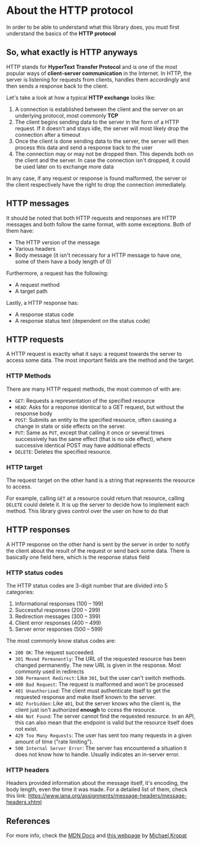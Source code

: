 # About the HTTP protocol

In order to be able to understand what this library does, you must first understand the basics of the **HTTP protocol**

## So, what exactly is HTTP anyways

HTTP stands for **HyperText Transfer Protocol** and is one of the most popular ways of **client-server communication** in the Internet. In HTTP, the server is listening for requests from clients, handles them accordingly and then sends a response back to the client.

Let's take a look at how a typical **HTTP exchange** looks like:

1) A connection is established between the client and the server on an underlying protocol, most commonly **TCP**
2) The client begins sending data to the server in the form of a HTTP request. If it doesn't and stays idle, the server will most likely drop the connection after a timeout
3) Once the client is done sending data to the server, the server will then process this data and send a response back to the user
4) The connection may or may not be dropped then. This depends both on the client and the server. In case the connection isn't dropped, it could be used later on to exchange more data

In any case, if any request or response is found malformed, the server or the client respectively have the right to drop the connection immediately.

## HTTP messages

It should be noted that both HTTP requests and responses are HTTP messages and both follow the same format, with some exceptions. Both of them have:

- The HTTP version of the message
- Various headers
- Body message (it isn't necessary for a HTTP message to have one, some of them have a body length of 0)

Furthermore, a request has the following:

- A request method
- A target path

Lastly, a HTTP response has:

- A response status code
- A response status text (dependent on the status code)

## HTTP requests

A HTTP request is exactly what it says: a request towards the server to access some data. The most important fields are the method and the target.

### HTTP Methods

There are many HTTP request methods, the most common of with are:

- `GET`: Requests a representation of the specified resource
- `HEAD`: Asks for a response identical to a GET request, but without the response body
- `POST`: Submits an entity to the specified resource, often causing a change in state or side effects on the server.
- `PUT`: Same as `PUT`, except that calling it once or several times successively has the same effect (that is no side effect), where successive identical POST may have additional effects
- `DELETE`: Deletes the specified resource.

### HTTP target

The request target on the other hand is a string that represents the resource to access.

For example, calling `GET` at a resource could return that resource, calling `DELETE` could delete it. It is up the server to decide how to implement each method. This library gives control over the user on how to do that

## HTTP responses

A HTTP response on the other hand is sent by the server in order to notify the client about the result of the request or send back some data. There is basically one field here, which is the response status field

### HTTP status codes

The HTTP status codes are 3-digit number that are divided into 5 categories:

1) Informational responses (100 – 199)
2) Successful responses (200 – 299)
3) Redirection messages (300 – 399)
4) Client error responses (400 – 499)
5) Server error responses (500 – 599)

The most commonly know status codes are:

- `200 OK`: The request succeeded.
- `301 Moved Permanently`: The URL of the requested resource has been changed permanently. The new URL is given in the response. Most commonly used in redirects
- `308 Permanent Redirect`: Like `301`, but the user can't switch methods.
- `400 Bad Request`: The request is malformed and won't be processed
- `401 Unauthorized`: The client must authenticate itself to get the requested response and make itself known to the server.
- `402 Forbidden`: Like `401`, but the server knows who the client is, the client just isn't authorized **enough** to ccess the resource.
- `404 Not Found`: The server cannot find the requested resource. In an API, this can also mean that the endpoint is valid but the resource itself does not exist.
- `429 Too Many Requests`: The user has sent too many requests in a given amount of time ("rate limiting").
- `500 Internal Server Error`: The server has encountered a situation it does not know how to handle. Usually indicates an in-server error.

### HTTP headers

Headers provided information about the message itself, it's encoding, the body length, even the time it was made. For a detailed list of them, check this link: <https://www.iana.org/assignments/message-headers/message-headers.xhtml>

## References

For more info, check the [MDN Docs](https://developer.mozilla.org/en-US/) and [this webpage](https://www.codetinkerer.com/2015/12/04/choosing-an-http-status-code.html) by [Michael Kropat](https://www.codetinkerer.com/about)
